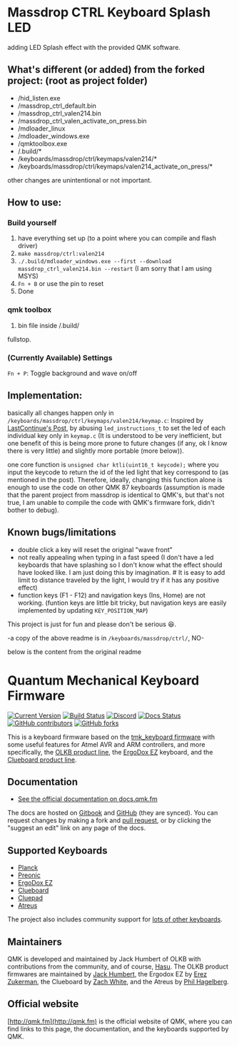 # Massdrop CTRL Keyboard Splash LED

adding LED Splash effect with the provided QMK software.

## What's different (or added) from the forked project: (root as project folder)
+ /hid_listen.exe
+ /massdrop_ctrl_default.bin
+ /massdrop_ctrl_valen214.bin
+ /massdrop_ctrl_valen_activate_on_press.bin
+ /mdloader_linux
+ /mdloader_windows.exe
+ /qmktoolbox.exe
+ /.build/*
+ /keyboards/massdrop/ctrl/keymaps/valen214/*
+ /keyboards/massdrop/ctrl/keymaps/valen214_activate_on_press/*

other changes are unintentional or not important.

## How to use:
### Build yourself
1) have everything set up (to a point where you can compile and flash driver)
2) `make massdrop/ctrl:valen214`
3) `./.build/mdloader_windows.exe --first --download massdrop_ctrl_valen214.bin --restart`
(I am sorry that I am using MSYS)
4) `Fn + B` or use the pin to reset
5) Done

### qmk toolbox
1) bin file inside /.build/

fullstop.

### (Currently Available) Settings
`Fn + P`: Toggle background and wave on/off


## Implementation:
basically all changes happen only in `/keyboards/massdrop/ctrl/keymaps/valen214/keymap.c`:
Inspired by [LastContinue's Post](https://www.massdrop.com/talk/9382/how-to-configure-your-ctrl-keyboard/2201429),
by abusing `led_instructions_t` to set the led of each individual key only in `keymap.c` (It is understood to be very inefficient, but one benefit of this is being more prone to future changes (if any, ok I know there is very little) and slightly more portable (more below)).

one core function is `unsigned char ktli(uint16_t keycode);`
where you input the keycode to return the id of the led light that key correspond to (as mentioned in the post).
Therefore, ideally, changing this function alone is enough to use the code on other QMK 87 keyboards (assumption is made that the parent project from massdrop is identical to QMK's, but that's not true, I am unable to compile the code with QMK's firmware fork, didn't bother to debug).

## Known bugs/limitations
- double click a key will reset the original "wave front"
- not really appealing when typing in a fast speed (I don't have a led keyboards that have splashing so I don't know what the effect should have looked like. I am just doing this by imagination. # It is easy to add limit to distance traveled by the light, I would try if it has any positive effect)
- function keys (F1 - F12) and navigation keys (Ins, Home) are not working. (funtion keys are little bit tricky, but navigation keys are easily implemented by updating `KEY_POSITION_MAP`)

This project is just for fun and please don't be serious 😆.



-a copy of the above readme is in `/keyboards/massdrop/ctrl/`, NO-

below is the content from the original readme

# Quantum Mechanical Keyboard Firmware

[![Current Version](https://img.shields.io/github/tag/qmk/qmk_firmware.svg)](https://github.com/qmk/qmk_firmware/tags)
[![Build Status](https://travis-ci.org/qmk/qmk_firmware.svg?branch=master)](https://travis-ci.org/qmk/qmk_firmware)
[![Discord](https://img.shields.io/discord/440868230475677696.svg)](https://discord.gg/Uq7gcHh)
[![Docs Status](https://img.shields.io/badge/docs-ready-orange.svg)](https://docs.qmk.fm)
[![GitHub contributors](https://img.shields.io/github/contributors/qmk/qmk_firmware.svg)](https://github.com/qmk/qmk_firmware/pulse/monthly)
[![GitHub forks](https://img.shields.io/github/forks/qmk/qmk_firmware.svg?style=social&label=Fork)](https://github.com/qmk/qmk_firmware/)

This is a keyboard firmware based on the [tmk\_keyboard firmware](http://github.com/tmk/tmk_keyboard) with some useful features for Atmel AVR and ARM controllers, and more specifically, the [OLKB product line](https://olkb.com), the [ErgoDox EZ](http://www.ergodox-ez.com) keyboard, and the [Clueboard product line](http://clueboard.co/).

## Documentation

* [See the official documentation on docs.qmk.fm](https://docs.qmk.fm)

The docs are hosted on [Gitbook](https://www.gitbook.com/book/qmk/firmware/details) and [GitHub](/docs/) (they are synced). You can request changes by making a fork and [pull request](https://github.com/qmk/qmk_firmware/pulls), or by clicking the "suggest an edit" link on any page of the docs.

## Supported Keyboards

* [Planck](/keyboards/planck/)
* [Preonic](/keyboards/preonic/)
* [ErgoDox EZ](/keyboards/ergodox_ez/)
* [Clueboard](/keyboards/clueboard/)
* [Cluepad](/keyboards/clueboard/17/)
* [Atreus](/keyboards/atreus/)

The project also includes community support for [lots of other keyboards](/keyboards/).

## Maintainers

QMK is developed and maintained by Jack Humbert of OLKB with contributions from the community, and of course, [Hasu](https://github.com/tmk). The OLKB product firmwares are maintained by [Jack Humbert](https://github.com/jackhumbert), the Ergodox EZ by [Erez Zukerman](https://github.com/ezuk), the Clueboard by [Zach White](https://github.com/skullydazed), and the Atreus by [Phil Hagelberg](https://github.com/technomancy).

## Official website

[http://qmk.fm](http://qmk.fm) is the official website of QMK, where you can find links to this page, the documentation, and the keyboards supported by QMK.
